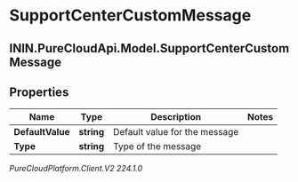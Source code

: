 # SupportCenterCustomMessage

## ININ.PureCloudApi.Model.SupportCenterCustomMessage

## Properties

|Name | Type | Description | Notes|
|------------ | ------------- | ------------- | -------------|
| **DefaultValue** | **string** | Default value for the message | |
| **Type** | **string** | Type of the message | |



_PureCloudPlatform.Client.V2 224.1.0_
